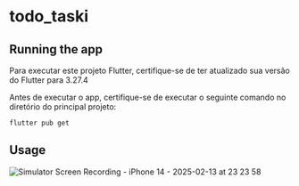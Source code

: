 # todo_taski

## Running the app
Para executar este projeto Flutter, certifique-se de ter atualizado sua versão do Flutter para 3.27.4

Antes de executar o app, certifique-se de executar o seguinte comando no diretório do principal projeto:

``flutter pub get``

## Usage
![Simulator Screen Recording - iPhone 14 - 2025-02-13 at 23 23 58](https://github.com/user-attachments/assets/488b204d-a743-4b37-9a78-8644e44f0f8f)
